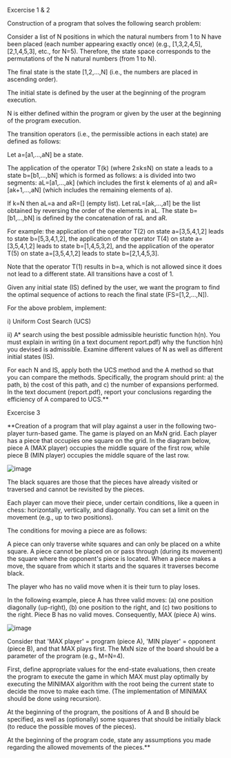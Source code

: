 Εxcercise 1 & 2

Construction of a program that solves the following search problem:

Consider a list of N positions in which the natural numbers from 1 to N have been placed (each number appearing exactly once) (e.g., [1,3,2,4,5], [2,1,4,5,3], etc., for N=5). Therefore, the state space corresponds to the permutations of the N natural numbers (from 1 to N). 

The final state is the state [1,2,...,N] (i.e., the numbers are placed in ascending order).

The initial state is defined by the user at the beginning of the program execution.

N is either defined within the program or given by the user at the beginning of the program execution.

The transition operators (i.e., the permissible actions in each state) are defined as follows:

Let a=[a1,...,aN] be a state. 

The application of the operator T(k) (where 2≤k≤N) on state a leads to a state b=[b1,...,bN] which is formed as follows: a is divided into two segments: aL=[a1,...,ak] (which includes the first k elements of a) and aR=[ak+1,...,aN] (which includes the remaining elements of a).

If k=N then aL=a and aR=[] (empty list). Let raL=[ak,...,a1] be the list obtained by reversing the order of the elements in aL. The state b=[b1,...,bN] is defined by the concatenation of raL and aR.

For example: the application of the operator T(2) on state a=[3,5,4,1,2] leads to state b=[5,3,4,1,2], the application of the operator T(4) on state a=[3,5,4,1,2] leads to state b=[1,4,5,3,2], and the application of the operator T(5) on state a=[3,5,4,1,2] leads to state b=[2,1,4,5,3].

Note that the operator T(1) results in b=a, which is not allowed since it does not lead to a different state. All transitions have a cost of 1.

Given any initial state (IS) defined by the user, we want the program to find the optimal sequence of actions to reach the final state (FS=[1,2,...,N]).

For the above problem, implement:

i) Uniform Cost Search (UCS) 

ii) A* search using the best possible admissible heuristic function h(n). You must explain in writing (in a text document report.pdf) why the function h(n) you devised is admissible. 
Examine different values of N as well as different initial states (IS). 

For each N and IS, apply both the UCS method and the A method so that you can compare the methods. Specifically, the program should print: a) the path, b) the cost of this path, and c) the number of expansions performed. In the text document (report.pdf), report your conclusions regarding the efficiency of A compared to UCS.**

Εxcercise 3

**Creation of a program that will play against a user in the following two-player turn-based game.
The game is played on an MxN grid. Each player has a piece that occupies one square on the grid. In the diagram below, piece A (MAX player) occupies the middle square of the first row, while piece B (MIN player) occupies the middle square of the last row.

![image](https://github.com/BourliEftychia/Artificial-Intelligence-project/assets/72252284/e5e6ba2d-5db9-411c-af42-1d92076d1972)

The black squares are those that the pieces have already visited or traversed and cannot be revisited by the pieces.

Each player can move their piece, under certain conditions, like a queen in chess: horizontally, vertically, and diagonally. You can set a limit on the movement (e.g., up to two positions).

The conditions for moving a piece are as follows:

A piece can only traverse white squares and can only be placed on a white square.
A piece cannot be placed on or pass through (during its movement) the square where the opponent's piece is located.
When a piece makes a move, the square from which it starts and the squares it traverses become black.

The player who has no valid move when it is their turn to play loses.

In the following example, piece A has three valid moves: (a) one position diagonally (up-right), (b) one position to the right, and (c) two positions to the right. Piece B has no valid moves. Consequently, MAX (piece A) wins.

![image](https://github.com/BourliEftychia/Artificial-Intelligence-project/assets/72252284/e2c1f3c3-73a5-4926-8d7e-6d6ce2366559)

Consider that 'MAX player' = program (piece A), 'MIN player' = opponent (piece B), and that MAX plays first. The MxN size of the board should be a parameter of the program (e.g., M=N=4).

First, define appropriate values for the end-state evaluations, then create the program to execute the game in which MAX must play optimally by executing the MINIMAX algorithm with the root being the current state to decide the move to make each time. (The implementation of MINIMAX should be done using recursion).

At the beginning of the program, the positions of A and B should be specified, as well as (optionally) some squares that should be initially black (to reduce the possible moves of the pieces).

At the beginning of the program code, state any assumptions you made regarding the allowed movements of the pieces.**

